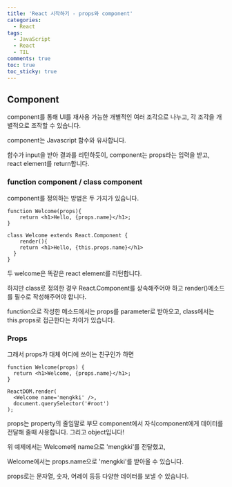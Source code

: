 ```yaml
---
title: 'React 시작하기 - props와 component'
categories:
  - React
tags:
  - JavaScript
  - React
  - TIL
comments: true
toc: true
toc_sticky: true
---
```


## Component

component를 통해 UI를 재사용 가능한 개별적인 여러 조각으로 나누고, 각 조각을 개별적으로 조작할 수 있습니다. 

component는 Javascript 함수와 유사합니다.

함수가 input을 받아 결과를 리턴하듯이, component는 props라는 입력을 받고, react element를 return합니다.



### function component / class component

component를 정의하는 방법은 두 가지가 있습니다.

```react
function Welcome(props){
	return <h1>Hello, {props.name}</h1>;
}

class Welcome extends React.Component {
	render(){
    return <h1>Hello, {this.props.name}</h1>
  }
}
```

두 welcome은 똑같은 react element를 리턴합니다. 

하지만 class로 정의한 경우 React.Component를 상속해주어야 하고 render()메소드를 필수로 작성해주어야 합니다.

function으로 작성한 메소드에서는 props를 parameter로 받아오고, class에서는 this.props로 접근한다는 차이가 있습니다.



### Props

그래서 props가 대체 어디에 쓰이는 친구인가 하면

```react
function Welcome(props) {
  return <h1>Welcome, {props.name}</h1>;
}

ReactDOM.render(
  <Welcome name='mengkki' />,
  document.querySelector('#root')
);
```

props는 property의 줄임말로 부모 component에서 자식component에게 데이터를 전달해 줄때 사용합니다. 그리고 object입니다!

위 예제에서는 Welcome에 name으로 'mengkki'를 전달했고,

Welcome에서는 props.name으로 'mengkki'를 받아올 수 있습니다.

props로는 문자열, 숫자, 어레이 등등 다양한 데이터를 보낼 수 있습니다.



